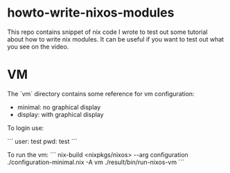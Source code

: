 # howto-write-nixos-modules
This repo contains snippet of nix code I wrote to test out some tutorial about how to write nix modules. It can be useful if you want to test out what you see on the video.

# VM
The ´vm´ directory contains some reference for vm configuration:

* minimal: no graphical display 
* display: with graphical display

To login use:

´´´
user: test 
pwd: test
´´´

To run the vm:
´´´
nix-build <nixpkgs/nixos> --arg configuration ./configuration-minimal.nix -A vm
./result/bin/run-nixos-vm
´´´
